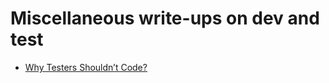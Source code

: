 # Miscellaneous write-ups on dev and test 

- [Why Testers Shouldn’t Code?](https://github.com/justcli/writings/wiki/Why-Testers-Shouldn’t-Code)
